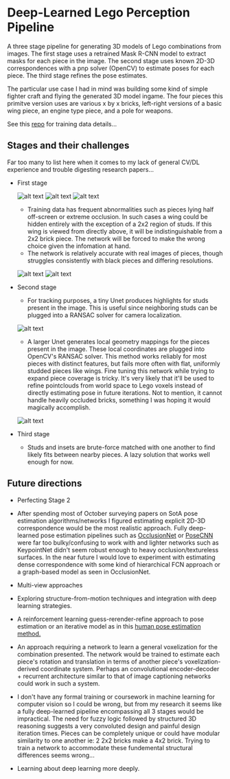 #  Deep-Learned Lego Perception Pipeline

A three stage pipeline for generating 3D models of Lego combinations from images.  The first stage uses a retrained Mask R-CNN model to extract 
masks for each piece in the image. The second stage uses known 2D-3D correspondences with a pnp solver (OpenCV) to estimate poses for each piece.  The third stage refines the pose estimates.  

The particular use case I had in mind was building some kind of simple fighter craft and flying the generated 3D model ingame.  The four pieces this primitve version uses are various x by x bricks, left-right versions of a basic wing piece, an engine type piece, and a pole for weapons.

See this <a href="https://github.com/WHSnyder/LegoTrainingRenderer">repo</a> for training data details...


## Stages and their challenges

Far too many to list here when it comes to my lack of general CV/DL experience and trouble digesting research papers... 

* First stage  

	![alt text](./repo_images/tests.gif "inputs")  ![alt text](./repo_images/gts.gif "gts")  ![alt text](./repo_images/preds.gif "preds")  
	
	* Training data has frequent abnormalities such as pieces lying half off-screen or extreme occlusion.  In such cases a wing could be hidden entirely with the exception of a 2x2 region of studs.  If this wing is viewed from directly above, it will be indistinguishable from a 2x2 brick piece. The network will be forced to make the wrong choice given the infomation at hand.
	* The network is relatively accurate with real images of pieces, though struggles consistently with black pieces and differing resolutions.

	![alt text](./repo_images/real.jpeg "real")  ![alt text](./repo_images/real_pred.png "realpred")

* Second stage

	*  For tracking purposes, a tiny Unet produces highlights for studs present in the image.  This is useful since neighboring studs can be plugged into a RANSAC solver for camera localization.

	![alt text](./repo_images/prediction.png "studsreal")

	*  A larger Unet generates local geometry mappings for the pieces present in the image.  These local coordinates are plugged into OpenCV's RANSAC solver.  This method works reliably for most pieces with distinct features, but fails more often with flat, uniformly studded pieces like wings.  Fine tuning this network while trying to expand piece coverage is tricky.  It's very likely that it'll be used to refine pointclouds from world space to Lego voxels instead of directly estimating pose in future iterations.  Not to mention, it cannot handle heavily occluded bricks, something I was hoping it would magically accomplish.

	![alt text](./repo_images/geompreds.gif "geompreds")

* Third stage 

	* Studs and insets are brute-force matched with one another to find likely fits between nearby pieces. A lazy solution that works well enough for now.


## Future directions

* Perfecting Stage 2

* After spending most of October surveying papers on SotA pose estimation algorithms/networks I figured estimating explicit 2D-3D correspondence would be the most realistic approach.  Fully deep-learned pose estimation pipelines such as <a href="https://github.com/dineshreddy91/Occlusion_Net">OcclusionNet</a> or <a href="https://github.com/yuxng/PoseCNN">PoseCNN</a> were far too bulky/confusing to work with and lighter networks such as KeypointNet didn't seem robust enough to heavy occlusion/textureless surfaces.  In the near future I would love to experiment with estimating dense correspondence with some kind of hierarchical FCN approach or a graph-based model as seen in OcclusionNet.  

* Multi-view approaches

* Exploring structure-from-motion techniques and integration with deep learning strategies. 

* A reinforcement learning guess-rerender-refine approach to pose estimation or an iterative model as in this <a href="https://arxiv.org/pdf/1507.06550.pdf">human pose estimation method.</a> 

* An approach requiring a network to learn a general voxelization for the combination presented.  The network would be trained to estimate each piece's rotation and translation in terms of another piece's voxelization-derived coordinate system.  Perhaps an convolutional encoder-decoder + recurrent architecture similar to that of image captioning networks could work in such a system. 

* I don't have any formal training or coursework in machine learning for computer vision so I could be wrong, but from my research it seems like a fully deep-learned pipeline encompassing all 3 stages would be impractical.  The need for fuzzy logic followed by structured 3D reasoning suggests a very convoluted design and painful design iteration times.  Pieces can be completely unique or could have modular similarity to one another ie: 2 2x2 bricks make a 4x2 brick.  Trying to train a network to accommodate these fundemental structural differences seems wrong... 

* Learning about deep learning more deeply.
